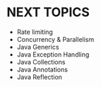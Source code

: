 # NEXT TOPICS

- Rate limiting
- Concurrency & Parallelism
- Java Generics
- Java Exception Handling
- Java Collections
- Java Annotations
- Java Reflection